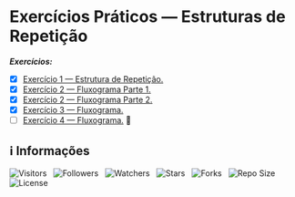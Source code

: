 <!-- Título -->
# Exercícios Práticos — Estruturas de Repetição

***Exercícios:***

* [x] [Exercício 1 — Estrutura de Repetição.](https://github.com/Devsgeeknerd/exe-1-est-rep-exe-pra-est-rep-bas)
* [x] [Exercício 2 — Fluxograma Parte 1.](https://github.com/Devsgeeknerd/exe-2-flu-par-1-exe-pra-est-rep-bas)
* [x] [Exercício 2 — Fluxograma Parte 2.](https://github.com/Devsgeeknerd/exe-2-flu-par-2-exe-par-est-rep-bas)
* [x] [Exercício 3 — Fluxograma.](https://github.com/Devsgeeknerd/exe-3-flu-est-rep-bas)
* [ ] [Exercício 4 — Fluxograma.](https://github.com/Devsgeeknerd/exe-4-flu-est-rep-bas) &#128679;

<!-- Informações -->
## &#8505; Informações

![Visitors](https://api.visitorbadge.io/api/visitors?path=Devsgeeknerd%2Fexe-pra-est-rep-bas&label=Visitantes&labelColor=%23700070&labelStyle=none&countColor=%23000fff&style=plastic&color=%23ffffff "Total de Visitantes")
&nbsp;
![Followers](https://img.shields.io/github/followers/Devsgeeknerd?style=p&label=Seguidores&labelColor=800080&color=000fff "Total de Seguidores")
&nbsp;
![Watchers](https://img.shields.io/github/watchers/Devsgeeknerd/exe-pra-est-rep-bas?style=p&label=Observadores&labelColor=800080&color=000fff "Total de Observadores")
&nbsp;
![Stars](https://img.shields.io/github/stars/Devsgeeknerd/exe-pra-est-rep-bas?style=p&label=Estrelas&labelColor=800080&color=000fff "Total de Estrelas")
&nbsp;
![Forks](https://img.shields.io/github/forks/Devsgeeknerd/exe-pra-est-rep-bas?style=p&label=Bifurcações&labelColor=800080&color=000fff "Total de Bifurcações")
&nbsp;
![Repo Size](https://img.shields.io/github/repo-size/Devsgeeknerd/exe-pra-est-rep-bas?style=p&label=Tamanho&labelColor=800080&color=000fff "Tamanho do Repositório")
&nbsp;
![License](https://img.shields.io/github/license/Devsgeeknerd/exe-pra-est-rep-bas?style=p&label=Licença&labelColor=800080&color=000fff "Licença do Repositório")
